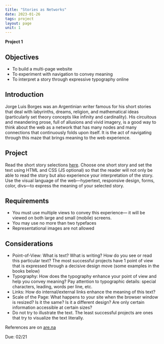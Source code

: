 ```yaml
---
title: "Stories as Networks"
date: 2023-01-26
tags: project
layout: page
unit: 1
---
```


**Project 1**

## Objectives
- To build a multi-page website 
- To experiment with navigation to convey meaning
- To interpret a story through expressive typography online

## Introduction
Jorge Luis Borges was an Argentinian writer famous for his short stories that deal with labyrinths, dreams, religion, and mathematical ideas (particularly set theory concepts like infinity and cardinality). His circuitous and meandering prose, full of allusions and vivid imagery, is a good way to think about the web as a network that has many nodes and many connections that continuously folds upon itself. It is the act of navigating through this maze that brings meaning to the web experience. 

## Project 
Read the short story selections [here](https://docs.google.com/document/d/1TkCzT_zM8QrswoxG1wYQSN_-cPDruojhUOmO6_kVAnc/edit?usp=sharing). Choose one short story and set the text using HTML and CSS (JS optional) so that the reader will not only be able to read the story but also experience your interpretation of the story.  Use the visual language of the web—hypertext, responsive design, forms, color, divs—to express the meaning of your selected story.

## Requirements
- You must use multiple views to convey this experience— it will be viewed on both large and small (mobile) screens. 
- You may use no more than two typefaces
- Representational images are not allowed

## Considerations
- Point-of-View: What is text? What is writing? How do you see or read this particular text? The most successful projects have 1 point of view that is expressed through a decisive design move (some examples in the books below)
- Typography: How does the typography enhance your point of view and help you convey meaning? Pay attention to typographic details: special characters, leading, words per line, etc.
- Links: How do internal/external links enhance the meaning of this text? 
- Scale of the Page: What happens to your site when the browser window is resized? Is it the same? Is it a different design? Are only certain information accessible at certain sizes?
- Do not try to illustrate the text. The least successful projects are ones that try to visualize the text literally. 

References are on [are.na](https://www.are.na/core-2-interaction-sp23/project-1-references-dlufyc3tjbo)

Due: 02/21


